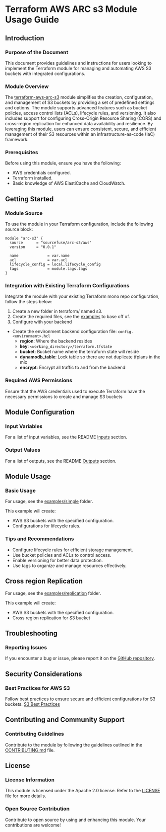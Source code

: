 # Terraform AWS ARC s3 Module Usage Guide

## Introduction

### Purpose of the Document

This document provides guidelines and instructions for users looking to implement the Terraform module for managing and automating AWS S3 buckets with integrated configurations.

### Module Overview

The [terraform-aws-arc-s3](https://github.com/sourcefuse/terraform-aws-arc-s3) module simplifies the creation, configuration, and management of S3 buckets by providing a set of predefined settings and options. The module supports advanced features such as bucket policies, access control lists (ACLs), lifecycle rules, and versioning. It also includes support for configuring Cross-Origin Resource Sharing (CORS) and cross-region replication for enhanced data availability and resilience. By leveraging this module, users can ensure consistent, secure, and efficient management of their S3 resources within an infrastructure-as-code (IaC) framework.

### Prerequisites

Before using this module, ensure you have the following:

- AWS credentials configured.
- Terraform installed.
- Basic knowledge of AWS ElastiCache and CloudWatch.

## Getting Started

### Module Source

To use the module in your Terraform configuration, include the following source block:

```hcl
module "arc-s3" {
  source      = "sourcefuse/arc-s3/aws"
  version     = "0.0.1"

  name             = var.name
  acl              = var.acl
  lifecycle_config = local.lifecycle_config
  tags             = module.tags.tags
}
```

### Integration with Existing Terraform Configurations

Integrate the module with your existing Terraform mono repo configuration, follow the steps below:

1. Create a new folder in terraform/ named s3.
2. Create the required files, see the [examples](https://github.com/sourcefuse/terraform-aws-arc-s3/tree/main/examples) to base off of.
3. Configure with your backend
  - Create the environment backend configuration file: `config.<environment>.hcl`
    - **region**: Where the backend resides
    - **key**: `<working_directory>/terraform.tfstate`
    - **bucket**: Bucket name where the terraform state will reside
    - **dynamodb_table**: Lock table so there are not duplicate tfplans in the mix
    - **encrypt**: Encrypt all traffic to and from the backend

### Required AWS Permissions

Ensure that the AWS credentials used to execute Terraform have the necessary permissions to create and manage S3 buckets

## Module Configuration

### Input Variables

For a list of input variables, see the README [Inputs](https://github.com/sourcefuse/terraform-aws-arc-s3#inputs) section.

### Output Values

For a list of outputs, see the README [Outputs](https://github.com/sourcefuse/terraform-aws-arc-s3#outputs) section.

## Module Usage

### Basic Usage

For usage, see the [examples/simple](https://github.com/sourcefuse/terraform-aws-arc-s3/tree/main/examples/simple) folder.

This example will create:

- AWS S3 buckets with the specified configuration.
- Configurations for lifecycle rules.

### Tips and Recommendations

- Configure lifecycle rules for efficient storage management.
- Use bucket policies and ACLs to control access.
- Enable versioning for better data protection.
- Use tags to organize and manage resources effectively.

## Cross region Replication
For usage, see the [examples/replication](https://github.com/sourcefuse/terraform-aws-arc-s3/tree/main/examples/replication) folder.

This example will create:

- AWS S3 buckets with the specified configuration.
- Cross region replication for S3 bucket

## Troubleshooting

### Reporting Issues

If you encounter a bug or issue, please report it on the [GitHub repository](https://github.com/sourcefuse/terraform-aws-arc-s3/issues).

## Security Considerations

### Best Practices for AWS S3

Follow best practices to ensure secure and efficient configurations for S3 buckets.
[S3 Best Practices](https://docs.aws.amazon.com/AmazonS3/latest/userguide/security-best-practices.html)

## Contributing and Community Support

### Contributing Guidelines

Contribute to the module by following the guidelines outlined in the [CONTRIBUTING.md](https://github.com/sourcefuse/terraform-aws-arc-s3/blob/main/CONTRIBUTING.md) file.

## License

### License Information

This module is licensed under the Apache 2.0 license. Refer to the [LICENSE](https://github.com/sourcefuse/terraform-aws-arc-s3/blob/main/LICENSE) file for more details.

### Open Source Contribution

Contribute to open source by using and enhancing this module. Your contributions are welcome!
